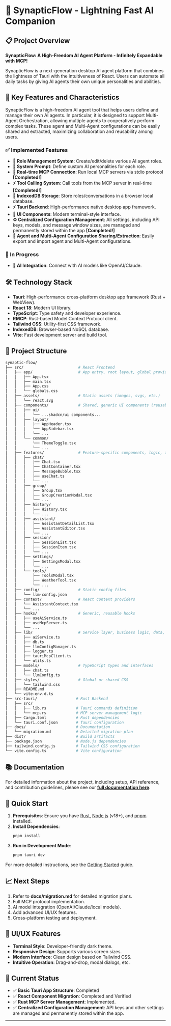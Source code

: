 # 🚀 **SynapticFlow** - Lightning Fast AI Companion

## 📋 Project Overview

**SynapticFlow: A High-Freedom AI Agent Platform - Infinitely Expandable with MCP!**

SynapticFlow is a next-generation desktop AI agent platform that combines the lightness of Tauri with the intuitiveness of React. Users can automate all daily tasks by giving AI agents their own unique personalities and abilities.

## 🎯 Key Features and Characteristics

SynapticFlow is a high-freedom AI agent tool that helps users define and manage their own AI agents. In particular, it is designed to support Multi-Agent Orchestration, allowing multiple agents to cooperatively perform complex tasks. These agent and Multi-Agent configurations can be easily shared and extracted, maximizing collaboration and reusability among users.

### ✅ Implemented Features

- **🤖 Role Management System**: Create/edit/delete various AI agent roles.
- **🧠 System Prompt**: Define custom AI personalities for each role.
- **🔗 Real-time MCP Connection**: Run local MCP servers via stdio protocol **[Completed!]**
- **⚡ Tool Calling System**: Call tools from the MCP server in real-time **[Completed!]**
- **💾 IndexedDB Storage**: Store roles/conversations in a browser local database.
- **⚡ Tauri Backend**: High-performance native desktop app framework.
- **🎨 UI Components**: Modern terminal-style interface.
- **⚙️ Centralized Configuration Management**: All settings, including API keys, models, and message window sizes, are managed and permanently stored within the app **[Completed!]**
- **🤝 Agent and Multi-Agent Configuration Sharing/Extraction**: Easily export and import agent and Multi-Agent configurations.

### 🚧 In Progress

- **🔄 AI Integration**: Connect with AI models like OpenAI/Claude.

## 🛠 Technology Stack

- **Tauri**: High-performance cross-platform desktop app framework (Rust + WebView).
- **React 18**: Modern UI library.
- **TypeScript**: Type safety and developer experience.
- **RMCP**: Rust-based Model Context Protocol client.
- **Tailwind CSS**: Utility-first CSS framework.
- **IndexedDB**: Browser-based NoSQL database.
- **Vite**: Fast development server and build tool.

## 📁 Project Structure

```bash
synaptic-flow/
├── src/                        # React Frontend
│   ├── app/                    # App entry, root layout, global providers
│   │   ├── App.tsx
│   │   ├── main.tsx
│   │   ├── App.css
│   │   └── globals.css
│   ├── assets/                 # Static assets (images, svgs, etc.)
│   │   └── react.svg
│   ├── components/             # Shared, generic UI components (reusable)
│   │   ├── ui/
│   │   │   └── ...shadcn/ui components...
│   │   ├── layout/
│   │   │   ├── AppHeader.tsx
│   │   │   └── AppSidebar.tsx
│   │   │   └── ...
│   │   └── common/
│   │       └── ThemeToggle.tsx
│   │       └── ...
│   ├── features/               # Feature-specific components, logic, and hooks
│   │   ├── chat/
│   │   │   ├── Chat.tsx
│   │   │   ├── ChatContainer.tsx
│   │   │   ├── MessageBubble.tsx
│   │   │   ├── useChat.ts
│   │   │   └── ...
│   │   ├── group/
│   │   │   ├── Group.tsx
│   │   │   ├── GroupCreationModal.tsx
│   │   │   └── ...
│   │   ├── history/
│   │   │   ├── History.tsx
│   │   │   └── ...
│   │   ├── assistant/
│   │   │   ├── AssistantDetailList.tsx
│   │   │   ├── AssistantEditor.tsx
│   │   │   └── ...
│   │   ├── session/
│   │   │   ├── SessionList.tsx
│   │   │   ├── SessionItem.tsx
│   │   │   └── ...
│   │   ├── settings/
│   │   │   ├── SettingsModal.tsx
│   │   │   └── ...
│   │   └── tools/
│   │       ├── ToolsModal.tsx
│   │       ├── WeatherTool.tsx
│   │       └── ...
│   ├── config/                 # Static config files
│   │   └── llm-config.json
│   ├── context/                # React context providers
│   │   └── AssistantContext.tsx
│   │   └── ...
│   ├── hooks/                  # Generic, reusable hooks
│   │   ├── useAiService.ts
│   │   ├── useMcpServer.ts
│   │   └── ...
│   ├── lib/                    # Service layer, business logic, data, API
│   │   ├── aiService.ts
│   │   ├── db.ts
│   │   ├── llmConfigManager.ts
│   │   ├── logger.ts
│   │   ├── tauriMcpClient.ts
│   │   └── utils.ts
│   ├── models/                 # TypeScript types and interfaces
│   │   ├── chat.ts
│   │   └── llmConfig.ts
│   ├── styles/                 # Global or shared CSS
│   │   └── tailwind.css
│   ├── README.md
│   └── vite-env.d.ts
├── src-tauri/                 # Rust Backend
│   ├── src/
│   │   ├── lib.rs             # Tauri commands definition
│   │   └── mcp.rs             # MCP server management logic
│   ├── Cargo.toml             # Rust dependencies
│   └── tauri.conf.json        # Tauri configuration
├── docs/                      # Documentation
│   └── migration.md           # Detailed migration plan
├── dist/                      # Build artifacts
├── package.json               # Node.js dependencies
├── tailwind.config.js         # Tailwind CSS configuration
└── vite.config.ts             # Vite configuration
```

## 📚 Documentation

For detailed information about the project, including setup, API reference, and contribution guidelines, please see our **[full documentation here](./docs/README.md)**.

## 🚀 Quick Start

1.  **Prerequisites**: Ensure you have [Rust](https://rustup.rs/), [Node.js](https://nodejs.org/) (v18+), and [pnpm](https://pnpm.io/) installed.
2.  **Install Dependencies**:
    ```bash
    pnpm install
    ```
3.  **Run in Development Mode**:
    ```bash
    pnpm tauri dev
    ```

For more detailed instructions, see the [Getting Started](./docs/guides/getting-started.md) guide.

## 📈 Next Steps

1. Refer to **docs/migration.md** for detailed migration plans.
2. Full MCP protocol implementation.
3. AI model integration (OpenAI/Claude/local models).
4. Add advanced UI/UX features.
5. Cross-platform testing and deployment.

## 🎨 UI/UX Features

- **Terminal Style**: Developer-friendly dark theme.
- **Responsive Design**: Supports various screen sizes.
- **Modern Interface**: Clean design based on Tailwind CSS.
- **Intuitive Operation**: Drag-and-drop, modal dialogs, etc.

## 🧪 Current Status

- ✅ **Basic Tauri App Structure**: Completed
- ✅ **React Component Migration**: Completed and Verified
- ✅ **Rust MCP Server Management**: Implemented.
- ✅ **Centralized Configuration Management**: API keys and other settings are managed and permanently stored within the app.

---
